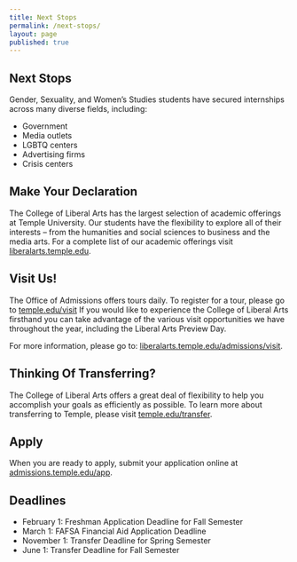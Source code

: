 ```yaml
---
title: Next Stops
permalink: /next-stops/
layout: page
published: true
---
```


## Next Stops

Gender, Sexuality, and Women’s Studies students have secured internships across many diverse fields, including:

- Government
- Media outlets
- LGBTQ centers
- Advertising firms
- Crisis centers

## Make Your Declaration

The College of Liberal Arts has the largest selection of academic offerings at Temple University. Our students have the flexibility to explore all of their interests – from the humanities and social sciences to business and the media arts. For a complete list of our academic offerings visit [liberalarts.temple.edu](liberalarts.temple.edu). 

## Visit Us!

The Office of Admissions offers tours daily. To register for a tour, please go to [temple.edu/visit](temple.edu/visit) If you would like to experience the College of Liberal Arts firsthand you can take advantage of the various visit opportunities we have throughout the year, including the Liberal Arts Preview Day.

For more information, please go to: [liberalarts.temple.edu/admissions/visit](liberalarts.temple.edu/admissions/visit).

## Thinking Of Transferring?

The College of Liberal Arts offers a great deal of flexibility to help you accomplish your goals as efficiently as possible. To learn more about transferring to Temple, please visit [temple.edu/transfer](temple.edu/transfer). 

## Apply

When you are ready to apply, submit your application online at [admissions.temple.edu/app](admissions.temple.edu/app). 

## Deadlines

- February 1: Freshman Application Deadline for Fall Semester
- March 1: FAFSA Financial Aid Application Deadline
- November 1: Transfer Deadline for Spring Semester
- June 1: Transfer Deadline for Fall Semester